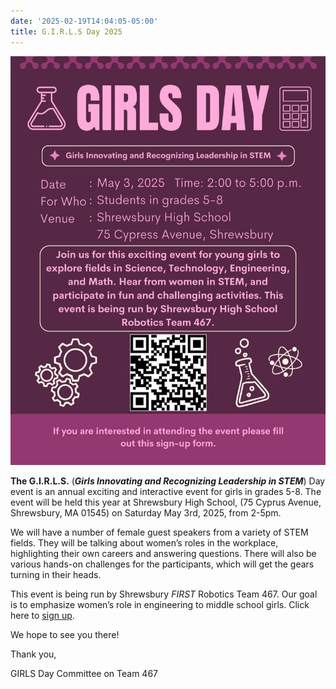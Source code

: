 ```yaml
---
date: '2025-02-19T14:04:05-05:00'
title: G.I.R.L.S Day 2025
---
```


![G.I.R.L.S Day](2025-girls-day.jpg)

**The G.I.R.L.S.** (***Girls Innovating and Recognizing Leadership in STEM***) Day event is an annual exciting and interactive event for girls in grades 5-8. The event will be held this year at Shrewsbury High School, (75 Cyprus Avenue, Shrewsbury, MA 01545) on Saturday May 3rd, 2025, from 2-5pm.

We will have a number of female guest speakers from a variety of STEM fields. They will be talking about women’s roles in the workplace, highlighting their own careers and answering questions. There will also be various hands-on challenges for the participants, which will get the gears turning in their heads.

This event is being run by Shrewsbury _FIRST_ Robotics Team 467. Our goal is to emphasize women’s role in engineering to middle school girls. Click here to [sign up](https://docs.google.com/forms/d/e/1FAIpQLSco-W61F7QZJWANu9m_O13jFJvLGpK8CkpsWN75dUcdYh_Rmg/viewform).

We hope to see you there!

Thank you,

GIRLS Day Committee on Team 467
